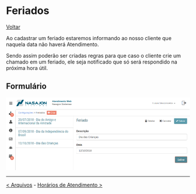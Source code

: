 # Feriados
[Voltar](../../../../README.md)

Ao cadastrar um feriado estaremos informando ao nosso cliente que naquela data não haverá Atendimento.

Sendo assim poderão ser criadas regras para que caso o cliente crie um chamado em um feriado, ele seja notificado que só será respondido na próxima hora útil.

## Formulário

![](./img/feriados.png)

------------

[< Arquivos](arquivos.md) - [Horários de Atendimento >](horariosatendimento.md)